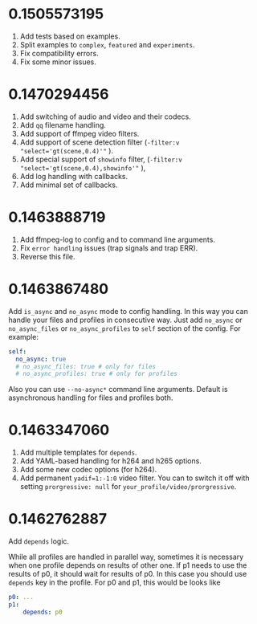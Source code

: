 # 0.1505573195

1. Add tests based on examples.
2. Split examples to `complex`, `featured` and `experiments`.
3. Fix compatibility errors.
4. Fix some minor issues.

# 0.1470294456

1.  Add switching of audio and video and their codecs.
2.  Add `qq` filename handling.
3.  Add support of ffmpeg video filters.
4.  Add support of scene detection filter
    (`-filter:v "select='gt(scene,0.4)'"` ).
4. Add special support of `showinfo` filter,
    (`-filter:v "select='gt(scene,0.4),showinfo'"` ),
5. Add log handling with callbacks.
6. Add minimal set of callbacks.

# 0.1463888719 

1. Add ffmpeg-log to config and to command line arguments.
2. Fix `error handling` issues (trap signals and trap ERR).
3. Reverse this file.

# 0.1463867480

Add `is_async` and `no_async` mode to config handling.
In this way you can handle your files and profiles 
in consecutive way. Just add `no_async` or `no_async_files` 
or `no_async_profiles` to `self` section of the config.
For example:
```YAML
self:
  no_async: true 
  # no_async_files: true # only for files
  # no_async_profiles: true # only for profiles
```
Also you can use `--no-async*` command line arguments.
Default is asynchronous handling for files and profiles both.

# 0.1463347060

1.  Add multiple templates for `depends`.
2.  Add YAML-based handling for h264 and h265 options.
3.  Add some new codec options (for h264).
4.  Add permanent `yadif=1:-1:0` video filter. 
    You can to switch it off with setting `prorgressive: null` 
    for `your_profile/video/prorgressive`.

# 0.1462762887

Add `depends` logic.

While all profiles are handled in parallel way, sometimes it is 
necessary when one profile depends on results of other one. 
If p1 needs to use the results of p0, it should wait for results of p0.
In this case you should use `depends` key in the profile.
For p0 and p1, this would be looks like 

```YAML
p0: ...
p1: 
    depends: p0

```







